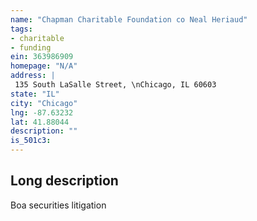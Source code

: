 ```yaml
---
name: "Chapman Charitable Foundation co Neal Heriaud"
tags:
- charitable
- funding
ein: 363986909
homepage: "N/A"
address: |
 135 South LaSalle Street, \nChicago, IL 60603
state: "IL"
city: "Chicago"
lng: -87.63232
lat: 41.88044
description: ""
is_501c3: 
---
```


## Long description

Boa securities litigation

